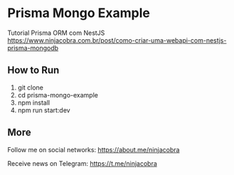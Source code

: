 # Prisma Mongo Example

Tutorial Prisma ORM com NestJS
https://www.ninjacobra.com.br/post/como-criar-uma-webapi-com-nestjs-prisma-mongodb

## How to Run

1. git clone
2. cd prisma-mongo-example
3. npm install
4. npm run start:dev

## More

Follow me on social networks: https://about.me/ninjacobra

Receive news on Telegram: https://t.me/ninjacobra
